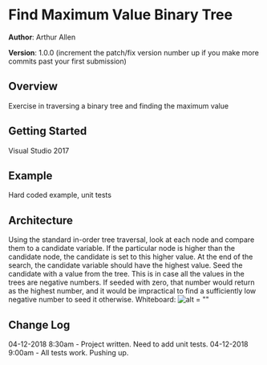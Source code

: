 # Find Maximum Value Binary Tree

**Author**: Arthur Allen

**Version**: 1.0.0 (increment the patch/fix version number up if you make more commits past your first submission)

## Overview
<!-- Provide a high level overview of what this application is and why you are building it, beyond the fact that it's an assignment for a Code Fellows 401 class. (i.e. What's your problem domain?) -->
Exercise in traversing a binary tree and finding the maximum value

## Getting Started
<!-- What are the steps that a user must take in order to build this app on their own machine and get it running? -->
Visual Studio 2017

## Example
<!-- Show them what looks like and how to use the application.  -->
Hard coded example, unit tests

## Architecture
<!-- Provide a detailed description of the application design. What technologies (languages, libraries, etc) you're using, and any other relevant design information. -->
Using the standard in-order tree traversal, look at each node and compare them to a candidate variable.  If the particular node is higher than the candidate node, the candidate is set to this higher value.  At the end of the search, the candidate variable should have the highest value.  Seed the candidate with a value from the tree.  This is in case all the values in the trees are negative numbers.  If seeded with zero, that number would return as the highest number, and it would be impractical to find a sufficiently low negative number to seed it otherwise.
Whiteboard:
![alt = ""](/../data-structures-and-algorithms/assets/find-maximum-value.jpg)

## Change Log
<!-- Use this are to document the iterative changes made to your application as each feature is successfully implemented. Use time stamps. Here's an example:

01-01-2001 4:59pm - Added functionality to add and delete some things. -->
04-12-2018 8:30am - Project written.  Need to add unit tests.
04-12-2018 9:00am - All tests work.  Pushing up.